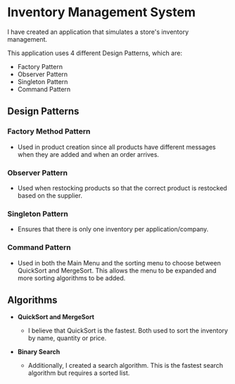 # Inventory Management System
I have created an application that simulates a store's inventory management.

This application uses 4 different Design Patterns, which are:
- Factory Pattern
- Observer Pattern
- Singleton Pattern
- Command Pattern

## Design Patterns

### Factory Method Pattern
- Used in product creation since all products have different messages when they are added and when an order arrives.

### Observer Pattern
- Used when restocking products so that the correct product is restocked based on the supplier.

### Singleton Pattern
- Ensures that there is only one inventory per application/company.

### Command Pattern
- Used in both the Main Menu and the sorting menu to choose between QuickSort and MergeSort. This allows the menu to be expanded and more sorting algorithms to be added.

## Algorithms

- **QuickSort and MergeSort**
  - I believe that QuickSort is the fastest. Both used to sort the inventory by name, quantity or price.

- **Binary Search**
  - Additionally, I created a search algorithm. This is the fastest search algorithm but requires a sorted list.
